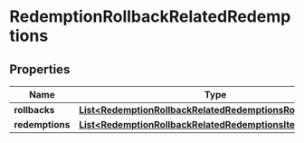 

# RedemptionRollbackRelatedRedemptions


## Properties

| Name | Type | Description | Notes |
|------------ | ------------- | ------------- | -------------|
|**rollbacks** | [**List&lt;RedemptionRollbackRelatedRedemptionsRollbacksItem&gt;**](RedemptionRollbackRelatedRedemptionsRollbacksItem.md) |  |  [optional] |
|**redemptions** | [**List&lt;RedemptionRollbackRelatedRedemptionsItem&gt;**](RedemptionRollbackRelatedRedemptionsItem.md) |  |  [optional] |



